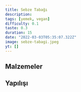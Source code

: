 ```yaml
---
title: Sebze Tabağı
description:
tags: [yemek, vegan]
difficulty: 0.1
taste: 0.3
duration: 15
date: "2022-03-03T05:35:07.322Z"
image: sebze-tabagi.jpeg
yt: []
---
```


## Malzemeler

## Yapılışı

